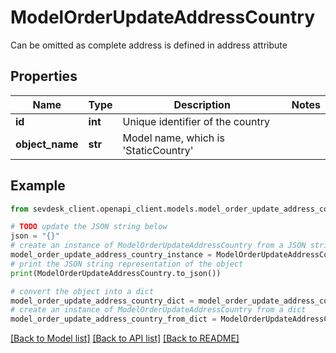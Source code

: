 # ModelOrderUpdateAddressCountry

Can be omitted as complete address is defined in address attribute

## Properties

Name | Type | Description | Notes
------------ | ------------- | ------------- | -------------
**id** | **int** | Unique identifier of the country | 
**object_name** | **str** | Model name, which is &#39;StaticCountry&#39; | 

## Example

```python
from sevdesk_client.openapi_client.models.model_order_update_address_country import ModelOrderUpdateAddressCountry

# TODO update the JSON string below
json = "{}"
# create an instance of ModelOrderUpdateAddressCountry from a JSON string
model_order_update_address_country_instance = ModelOrderUpdateAddressCountry.from_json(json)
# print the JSON string representation of the object
print(ModelOrderUpdateAddressCountry.to_json())

# convert the object into a dict
model_order_update_address_country_dict = model_order_update_address_country_instance.to_dict()
# create an instance of ModelOrderUpdateAddressCountry from a dict
model_order_update_address_country_from_dict = ModelOrderUpdateAddressCountry.from_dict(model_order_update_address_country_dict)
```
[[Back to Model list]](../README.md#documentation-for-models) [[Back to API list]](../README.md#documentation-for-api-endpoints) [[Back to README]](../README.md)


